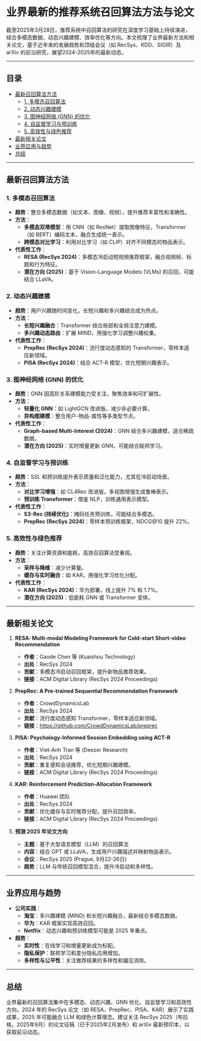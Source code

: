 # 业界最新的推荐系统召回算法方法与论文

截至2025年3月28日，推荐系统中召回算法的研究在深度学习基础上持续演进，结合多模态数据、动态兴趣建模、效率优化等方向。本文梳理了业界最新方法和相关论文，基于近年来的发展趋势和顶级会议（如 RecSys、KDD、SIGIR）及 arXiv 的前沿研究，展望2024-2025年的最新动态。

---

## 目录

- [最新召回算法方法](#最新召回算法方法)
  - [1. 多模态召回算法](#1-多模态召回算法)
  - [2. 动态兴趣建模](#2-动态兴趣建模)
  - [3. 图神经网络 (GNN) 的优化](#3-图神经网络-gnn-的优化)
  - [4. 自监督学习与预训练](#4-自监督学习与预训练)
  - [5. 高效性与绿色推荐](#5-高效性与绿色推荐)
- [最新相关论文](#最新相关论文)
- [业界应用与趋势](#业界应用与趋势)
- [总结](#总结)

---

## 最新召回算法方法

### 1. 多模态召回算法
- **趋势**：整合多模态数据（如文本、图像、视频），提升推荐丰富性和准确性。
- **方法**：
  - **多模态双塔模型**：用 CNN（如 ResNet）提取图像特征，Transformer（如 BERT）编码文本，融合生成统一表示。
  - **跨模态对比学习**：利用对比学习（如 CLIP）对齐不同模态的物品表示。
- **代表性工作**：
  - **RESA (RecSys 2024)**：多模态冷启动短视频推荐框架，融合视频帧、标题和行为特征。
  - **潜在方向 (2025)**：基于 Vision-Language Models (VLMs) 的召回，可能结合 LLaVA。

### 2. 动态兴趣建模
- **趋势**：用户兴趣随时间变化，长短兴趣和多兴趣结合成为热点。
- **方法**：
  - **长短兴趣融合**：Transformer 结合局部和全局注意力建模。
  - **多兴趣动态路由**：扩展 MIND，用强化学习调整兴趣权重。
- **代表性工作**：
  - **PrepRec (RecSys 2024)**：流行度动态感知的 Transformer，零样本适应新领域。
  - **PISA (RecSys 2024)**：结合 ACT-R 模型，优化短期兴趣表示。

### 3. 图神经网络 (GNN) 的优化
- **趋势**：GNN 因高阶关系建模能力受关注，聚焦效率和可扩展性。
- **方法**：
  - **轻量化 GNN**：如 LightGCN 改进版，减少非必要计算。
  - **异构图建模**：整合用户-物品-属性等多类型节点。
- **代表性工作**：
  - **Graph-based Multi-Interest (2024)**：GNN 结合多兴趣建模，适合稀疏数据。
  - **潜在方向 (2025)**：实时增量更新 GNN，可能结合联邦学习。

### 4. 自监督学习与预训练
- **趋势**：SSL 和预训练提升表示质量和泛化能力，尤其在冷启动场景。
- **方法**：
  - **对比学习增强**：如 CL4Rec 改进版，多视图增强生成鲁棒表示。
  - **预训练 Transformer**：借鉴 NLP，训练通用表示模型。
- **代表性工作**：
  - **S3-Rec (持续优化)**：掩码任务预训练，可能结合多模态。
  - **PrepRec (RecSys 2024)**：零样本预训练框架，NDCG@10 提升 22%。

### 5. 高效性与绿色推荐
- **趋势**：关注计算资源和能耗，高效召回算法受重视。
- **方法**：
  - **采样与降维**：减少计算量。
  - **缓存与实时融合**：如 KAR，用强化学习优化分配。
- **代表性工作**：
  - **KAR (RecSys 2024)**：华为部署，线上提升 7% 和 1.7%。
  - **潜在方向 (2025)**：低能耗 GNN 或 Transformer 变体。

---

## 最新相关论文

1. **RESA: Multi-modal Modeling Framework for Cold-start Short-video Recommendation**  
   - **作者**：Gaode Chen 等 (Kuaishou Technology)  
   - **出处**：RecSys 2024  
   - **贡献**：多模态冷启动召回框架，提升新物品推荐效果。  
   - **链接**：ACM Digital Library (RecSys 2024 Proceedings)

2. **PrepRec: A Pre-trained Sequential Recommendation Framework**  
   - **作者**：CrowdDynamicsLab  
   - **出处**：RecSys 2024  
   - **贡献**：流行度动态感知 Transformer，零样本适应新领域。  
   - **链接**：https://github.com/CrowdDynamicsLab/preprec

3. **PISA: Psychology-Informed Session Embedding using ACT-R**  
   - **作者**：Viet-Anh Tran 等 (Deezer Research)  
   - **出处**：RecSys 2024  
   - **贡献**：重复感知会话推荐，优化短期兴趣建模。  
   - **链接**：ACM Digital Library (RecSys 2024 Proceedings)

4. **KAR: Reinforcement Prediction-Allocation Framework**  
   - **作者**：Huawei 团队  
   - **出处**：RecSys 2024  
   - **贡献**：优化缓存与实时推荐分配，提升召回效率。  
   - **链接**：ACM Digital Library (RecSys 2024 Proceedings)

5. **预测 2025 年论文方向**  
   - **主题**：基于大型语言模型（LLM）的召回算法  
   - **内容**：结合 GPT 或 LLaVA，生成用户兴趣描述并映射物品表示。  
   - **会议**：RecSys 2025 (Prague, 9月22-26日)  
   - **趋势**：LLM 与传统召回模型混合，提升冷启动和多样性。

---

## 业界应用与趋势

- **公司实践**：
  - **淘宝**：多兴趣建模 (MIND) 和长短兴趣融合，最新结合多模态数据。
  - **华为**：KAR 框架实现高效召回。
  - **Netflix**：动态兴趣和预训练模型可能是 2025 年重点。
- **趋势**：
  - **实时性**：在线学习和增量更新成为标配。
  - **隐私保护**：联邦学习和差分隐私应用增加。
  - **多样性与公平性**：关注推荐结果的多样性和偏见消除。

---

## 总结

业界最新的召回算法集中在多模态、动态兴趣、GNN 优化、自监督学习和高效性方向。2024 年的 RecSys 论文（如 RESA、PrepRec、PISA、KAR）展示了实践成果，2025 年可能融合 LLM 和绿色计算理念。建议关注 RecSys 2025（布拉格，2025年9月）的论文征稿（已于2025年2月发布）和 arXiv 最新预印本，以获取前沿动态。
